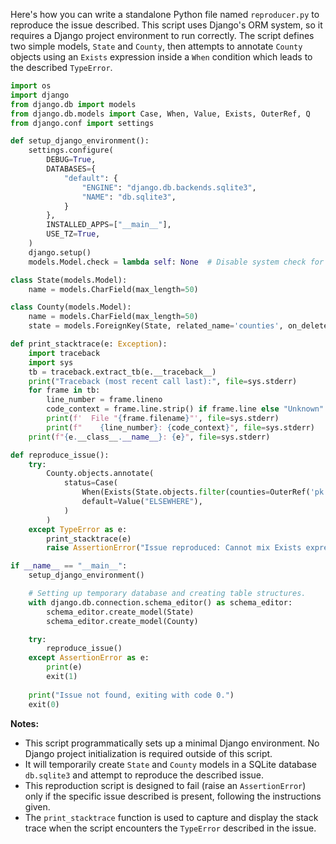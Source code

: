 Here's how you can write a standalone Python file named `reproducer.py` to reproduce the issue described. This script uses Django's ORM system, so it requires a Django project environment to run correctly. The script defines two simple models, `State` and `County`, then attempts to annotate `County` objects using an `Exists` expression inside a `When` condition which leads to the described `TypeError`.

```python
import os
import django
from django.db import models
from django.db.models import Case, When, Value, Exists, OuterRef, Q
from django.conf import settings

def setup_django_environment():
    settings.configure(
        DEBUG=True,
        DATABASES={
            "default": {
                "ENGINE": "django.db.backends.sqlite3",
                "NAME": "db.sqlite3",
            }
        },
        INSTALLED_APPS=["__main__"],
        USE_TZ=True,
    )
    django.setup()
    models.Model.check = lambda self: None  # Disable system check for simplicity

class State(models.Model):
    name = models.CharField(max_length=50)

class County(models.Model):
    name = models.CharField(max_length=50)
    state = models.ForeignKey(State, related_name='counties', on_delete=models.CASCADE)

def print_stacktrace(e: Exception):
    import traceback
    import sys
    tb = traceback.extract_tb(e.__traceback__)
    print("Traceback (most recent call last):", file=sys.stderr)
    for frame in tb:
        line_number = frame.lineno
        code_context = frame.line.strip() if frame.line else "Unknown"
        print(f'  File "{frame.filename}"', file=sys.stderr)
        print(f"    {line_number}: {code_context}", file=sys.stderr)
    print(f"{e.__class__.__name__}: {e}", file=sys.stderr)

def reproduce_issue():
    try:
        County.objects.annotate(
            status=Case(
                When(Exists(State.objects.filter(counties=OuterRef('pk'), name="Texas")), name="Dallas", then=Value("DALLAS COUNTY")),
                default=Value("ELSEWHERE"),
            )
        )
    except TypeError as e:
        print_stacktrace(e)
        raise AssertionError("Issue reproduced: Cannot mix Exists expression with keyword arguments to When") from e

if __name__ == "__main__":
    setup_django_environment()

    # Setting up temporary database and creating table structures.
    with django.db.connection.schema_editor() as schema_editor:
        schema_editor.create_model(State)
        schema_editor.create_model(County)

    try:
        reproduce_issue()
    except AssertionError as e:
        print(e)
        exit(1)
    
    print("Issue not found, exiting with code 0.")
    exit(0)
```

**Notes:**

- This script programmatically sets up a minimal Django environment. No Django project initialization is required outside of this script.
- It will temporarily create `State` and `County` models in a SQLite database `db.sqlite3` and attempt to reproduce the described issue.
- This reproduction script is designed to fail (raise an `AssertionError`) only if the specific issue described is present, following the instructions given.
- The `print_stacktrace` function is used to capture and display the stack trace when the script encounters the `TypeError` described in the issue.